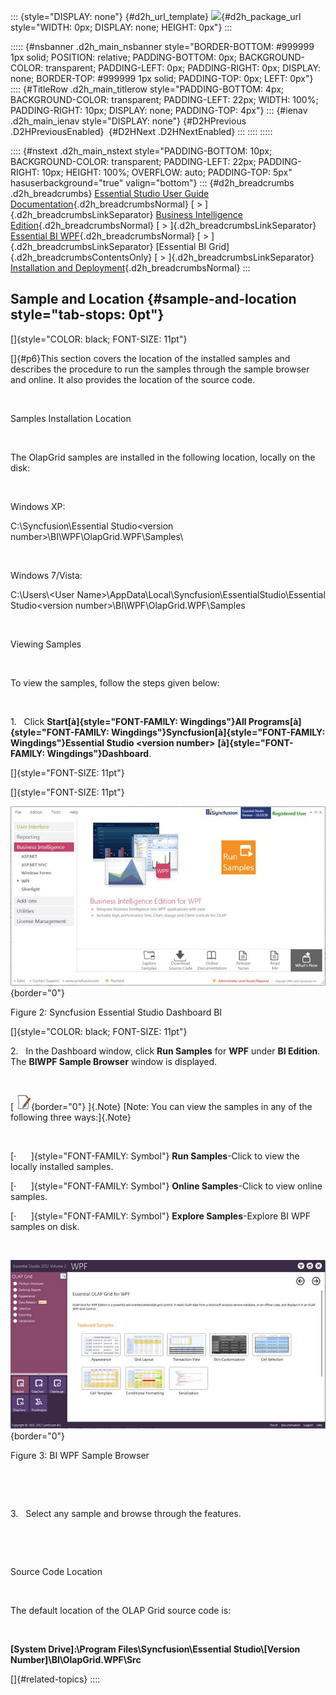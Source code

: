 ::: {style="DISPLAY: none"}
[](ms-xhelp:///?Id=d2h_url_template){#d2h_url_template} ![](!package_url!){#d2h_package_url style="WIDTH: 0px; DISPLAY: none; HEIGHT: 0px"}
:::

::::: {#nsbanner .d2h_main_nsbanner style="BORDER-BOTTOM: #999999 1px solid; POSITION: relative; PADDING-BOTTOM: 0px; BACKGROUND-COLOR: transparent; PADDING-LEFT: 0px; PADDING-RIGHT: 0px; DISPLAY: none; BORDER-TOP: #999999 1px solid; PADDING-TOP: 0px; LEFT: 0px"}
:::: {#TitleRow .d2h_main_titlerow style="PADDING-BOTTOM: 4px; BACKGROUND-COLOR: transparent; PADDING-LEFT: 22px; WIDTH: 100%; PADDING-RIGHT: 10px; DISPLAY: none; PADDING-TOP: 4px"}
::: {#ienav .d2h_main_ienav style="DISPLAY: none"}
[](ms-xhelp:///?Id=506a3e42-5704-4257-85c6-437ba7c82b77){#D2HPrevious .D2HPreviousEnabled}  [](ms-xhelp:///?Id=ac8b56ee-66de-4c30-a5c9-39b771d29f22){#D2HNext .D2HNextEnabled}
:::
::::
:::::

:::: {#nstext .d2h_main_nstext style="PADDING-BOTTOM: 10px; BACKGROUND-COLOR: transparent; PADDING-LEFT: 22px; PADDING-RIGHT: 10px; HEIGHT: 100%; OVERFLOW: auto; PADDING-TOP: 5px" hasuserbackground="true" valign="bottom"}
::: {#d2h_breadcrumbs .d2h_breadcrumbs}
[Essential Studio User Guide Documentation](ms-xhelp:///?Id=12457748-09e3-4d74-a240-8e049cedf030){.d2h_breadcrumbsNormal} [ \> ]{.d2h_breadcrumbsLinkSeparator} [Business Intelligence Edition](ms-xhelp:///?Id=fdf33dd8-62b2-47b9-ad7b-fc50e590bca5){.d2h_breadcrumbsNormal} [ \> ]{.d2h_breadcrumbsLinkSeparator} [Essential BI WPF](ms-xhelp:///?Id=41e3d586-d922-4a01-8272-679fe4ae7343){.d2h_breadcrumbsNormal} [ \> ]{.d2h_breadcrumbsLinkSeparator} [Essential BI Grid]{.d2h_breadcrumbsContentsOnly} [ \> ]{.d2h_breadcrumbsLinkSeparator} [Installation and Deployment](ms-xhelp:///?Id=267788d8-b80b-4395-82c5-3140e58dcadb){.d2h_breadcrumbsNormal}
:::

## Sample and Location {#sample-and-location style="tab-stops: 0pt"}

[]{style="COLOR: black; FONT-SIZE: 11pt"} 

[]{#p6}This section covers the location of the installed samples and describes the procedure to run the samples through the sample browser and online. It also provides the location of the source code.

 

Samples Installation Location

 

The OlapGrid samples are installed in the following location, locally on the disk:

 

Windows XP:

C:\\Syncfusion\\Essential Studio\<version number\>\\BI\\WPF\\OlapGrid.WPF\\Samples\\

 

Windows 7/Vista:

C:\\Users\\\<User Name\>\\AppData\\Local\\Syncfusion\\EssentialStudio\\Essential Studio\<version number\>\\BI\\WPF\\OlapGrid.WPF\\Samples

 

Viewing Samples

 

To view the samples, follow the steps given below:

 

1.   Click **Start[à]{style="FONT-FAMILY: Wingdings"}All Programs[à]{style="FONT-FAMILY: Wingdings"}Syncfusion[à]{style="FONT-FAMILY: Wingdings"}Essential Studio \<version number\>** **[à]{style="FONT-FAMILY: Wingdings"}Dashboard**. 

[]{style="FONT-SIZE: 11pt"} 

[]{style="FONT-SIZE: 11pt"} 

![Description: D:\\BI_WPF.png](ImagesExt/image44_4.jpg){border="0"}

Figure 2: Syncfusion Essential Studio Dashboard BI

[]{style="COLOR: black; FONT-SIZE: 11pt"} 

2.   In the Dashboard window, click **Run Samples** for **WPF** under **BI Edition**. The **BIWPF Sample Browser** window is displayed.

 

[ ![](ImagesExt/image44_1.jpg){border="0"} ]{.Note} [Note: You can view the samples in any of the following three ways:]{.Note}

 

[·      ]{style="FONT-FAMILY: Symbol"} **Run Samples**-Click to view the locally installed samples.

[·      ]{style="FONT-FAMILY: Symbol"} **Online Samples**-Click to view online samples.

[·      ]{style="FONT-FAMILY: Symbol"} **Explore Samples**-Explore BI WPF samples on disk.

 

![Description: D:\\OlapGrid_WPF.png](ImagesExt/image44_5.jpg){border="0"}

Figure 3: BI WPF Sample Browser

 

 

3.   Select any sample and browse through the features.

 

 

Source Code Location

 

The default location of the OLAP Grid source code is:

 

**\[System Drive\]:\\Program Files\\Syncfusion\\Essential Studio\\\[Version Number\]\\BI\\OlapGrid.WPF\\Src**

[]{#related-topics}
::::
